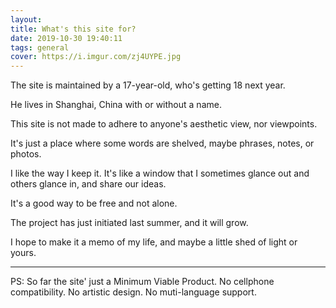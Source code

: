 ```yaml
---
layout:
title: What's this site for?
date: 2019-10-30 19:40:11
tags: general
cover: https://i.imgur.com/zj4UYPE.jpg
---
```


The site is maintained by a 17-year-old, who's getting 18 next year.

He lives in Shanghai, China with or without a name.

This site is not made to adhere to anyone's aesthetic view, nor viewpoints.

It's just a place where some words are shelved, maybe phrases, notes, or photos.

I like the way I keep it. It's like a window that I sometimes glance out and others glance in, and share our ideas.

It's a good way to be free and not alone.

The project has just initiated last summer, and it will grow.

I hope to make it a memo of my life, and maybe a little shed of light or yours.

---

PS:  So far the site' just a Minimum Viable Product. No cellphone compatibility. No artistic design. No muti-language support.
